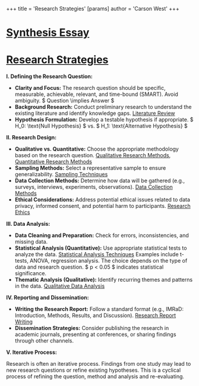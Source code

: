 +++
 title = 'Research Strategies'
[params]
	author = 'Carson West'
+++
# [Synthesis Essay](./../synthesis-essay/)
# [Research Strategies](./../research-strategies/)

**I. Defining the Research Question:**

*   **Clarity and Focus:** The research question should be specific, measurable, achievable, relevant, and time-bound (SMART).  Avoid ambiguity.  $ Question \implies Answer $ 
*   **Background Research:**  Conduct preliminary research to understand the existing literature and identify knowledge gaps. [Literature Review](./../literature-review/)
*   **Hypothesis Formulation:**  Develop a testable hypothesis if appropriate.   $ H_0: \text{Null Hypothesis} $  vs.  $ H_1: \text{Alternative Hypothesis} $ 


**II. Research Design:**

*   **Qualitative vs. Quantitative:**  Choose the appropriate methodology based on the research question. [Qualitative Research Methods](./../qualitative-research-methods/), [Quantitative Research Methods](./../quantitative-research-methods/)
*   **Sampling Methods:**  Select a representative sample to ensure generalizability. [Sampling Techniques](./../sampling-techniques/)
*   **Data Collection Methods:** Determine how data will be gathered (e.g., surveys, interviews, experiments, observations). [Data Collection Methods](./../data-collection-methods/)
*   **Ethical Considerations:**  Address potential ethical issues related to data privacy, informed consent, and potential harm to participants. [Research Ethics](./../research-ethics/)

**III. Data Analysis:**

*   **Data Cleaning and Preparation:**  Check for errors, inconsistencies, and missing data.
*   **Statistical Analysis (Quantitative):**  Use appropriate statistical tests to analyze the data. [Statistical Analysis Techniques](./../statistical-analysis-techniques/)  Examples include t-tests, ANOVA, regression analysis.  The choice depends on the type of data and research question.   $ p < 0.05 $  indicates statistical significance.
*   **Thematic Analysis (Qualitative):** Identify recurring themes and patterns in the data. [Qualitative Data Analysis](./../qualitative-data-analysis/)

**IV.  Reporting and Dissemination:**

*   **Writing the Research Report:**  Follow a standard format (e.g., IMRaD: Introduction, Methods, Results, and Discussion). [Research Report Writing](./../research-report-writing/)
*   **Dissemination Strategies:** Consider publishing the research in academic journals, presenting at conferences, or sharing findings through other channels.


**V.  Iterative Process:**

Research is often an iterative process.  Findings from one study may lead to new research questions or refine existing hypotheses.  This is a cyclical process of refining the question, method and analysis and re-evaluating.

